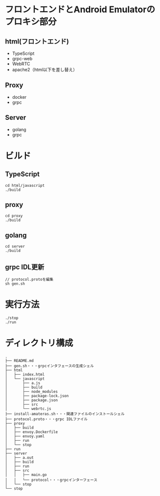 # フロントエンドとAndroid Emulatorのプロキシ部分

## html(フロントエンド)

* TypeScript
* grpc-web
* WebRTC
* apache2（html以下を差し替え）

## Proxy

* docker
* grpc

## Server

* golang
* grpc

# ビルド

## TypeScript

```
cd html/javascript
./build
```

## proxy

```
cd proxy
./build
```

## golang

```
cd server
./build
```

## grpc IDL更新

```
// protocol.protoを編集
sh gen.sh
```

# 実行方法

```
./stop
./run
```

# ディレクトリ構成

```
.
├── README.md
├── gen.sh・・・grpcインタフェースの生成シェル
├── html
│   ├── index.html
│   └── javascript
│       ├── a.js
│       ├── build
│       ├── node_modules
│       ├── package-lock.json
│       ├── package.json
│       ├── src
│       └── webrtc.js
├── install-amateras.sh・・・関連ファイルのインストールシェル
├── protocol.proto・・・grpc IDLファイル
├── proxy
│   ├── build
│   ├── envoy.Dockerfile
│   ├── envoy.yaml
│   ├── run
│   └── stop
├── run
├── server
│   ├── a.out
│   ├── build
│   ├── run
│   ├── src
│   │   ├── main.go
│   │   └── protocol・・・grpcインターフェース
│   └── stop
└── stop
```
